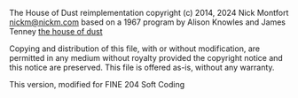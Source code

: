 The House of Dust reimplementation
copyright (c) 2014, 2024 Nick Montfort <nickm@nickm.com>
based on a 1967 program by Alison Knowles and James Tenney
[the house of dust](https://nickm.com/memslam/the_house_of_dust.html)

Copying and distribution of this file, with or without modification,
are permitted in any medium without royalty provided the copyright
notice and this notice are preserved. This file is offered as-is,
without any warranty.

This version, modified for FINE 204 Soft Coding
